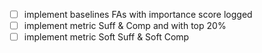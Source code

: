 - [ ] implement baselines FAs with importance score logged
- [ ] implement metric Suff & Comp and with top 20%
- [ ] implement metric Soft Suff & Soft Comp
